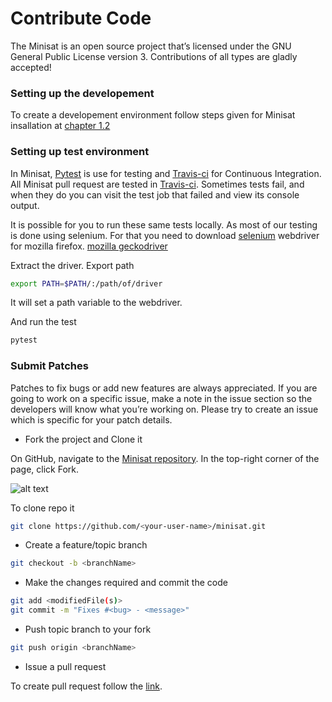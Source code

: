 # Contribute Code

The Minisat is an open source project that’s licensed under the GNU General Public License version 3. Contributions of all types are gladly accepted!

### Setting up the developement
To create a developement environment follow steps given for Minisat insallation at [chapter 1.2](/chapter_1/minisat_installation.html)

### Setting up test environment
In Minisat, [Pytest](https://docs.pytest.org/en/latest/) is use for testing and [Travis-ci](https://travis-ci.com/) for Continuous Integration.
All Minisat pull request are tested in [Travis-ci](https://travis-ci.org/miniSat/minisat). Sometimes tests fail, and when they do you can visit the test job that failed and view its console output.

It is possible for you to run these same tests locally. As most of our testing is done using selenium. For that you need to download [selenium](http://www.seleniumhq.org/) webdriver for mozilla firefox. [mozilla geckodriver](https://github.com/mozilla/geckodriver/releases)

Extract the driver.
Export path
```sh
export PATH=$PATH/:/path/of/driver
```
It will set a path variable to the webdriver.

And run the test
```sh
pytest
```

### Submit Patches
Patches to fix bugs or add new features are always appreciated. If you are going to work on a specific issue, make a note in the issue section so the developers will know what you’re working on. Please try to create an issue which is specific for your patch details.
- Fork the project and Clone it

On GitHub, navigate to the [Minisat repository](https://github.com/miniSat/minisat/). In the top-right corner of the page, click Fork.

![alt text](https://help.github.com/assets/images/help/repository/fork_button.jpg)

To clone repo it
```sh
git clone https://github.com/<your-user-name>/minisat.git
```


- Create a feature/topic branch

```sh
git checkout -b <branchName>
```
- Make the changes required and commit the code

```sh
git add <modifiedFile(s)>
git commit -m "Fixes #<bug> - <message>"
```
- Push topic branch to your fork

```sh
git push origin <branchName>
```

- Issue a pull request

To create pull request follow the [link](https://help.github.com/articles/about-pull-requests/).





